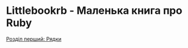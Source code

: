 # Littlebookrb - Маленька книга про Ruby

[Розділ перший: Рядки](https://sergogovich.gitbooks.io/littlebookrb/content/chapter1.html)
